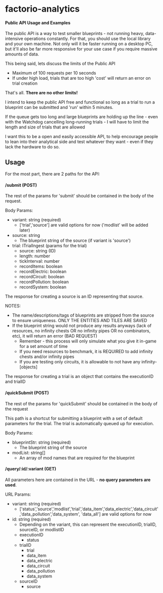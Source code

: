 # factorio-analytics

#### Public API Usage and Examples

The public API is a way to test smaller blueprints - not running heavy, data-intensive operations constantly. 
For that, you should use the local library and your own machine. Not only will it be faster running on a desktop PC, 
but it'll also be far more responsive for your use case if you require massive amounts of data.

This being said, lets discuss the limits of the Public API
- Maximum of 100 requests per 10 seconds
- If under high load, trials that are too high 'cost' will return an error on trial creation

That's all. **There are no other limits!**

I intend to keep the public API free and functional so long as a trial to run a blueprint can be submitted and 'run' within 5 minutes. 

If the queue gets too long and large blueprints are holding up the line - even with the Watchdog cancelling long-running trials - I will have to limit the length and size of trials that are allowed

I want this to be a open and easily accessible API, to help encourage people to lean into their analytical side and test whatever they want - even if they lack the hardware to do so.

## Usage

For the most part, there are 2 paths for the API:

#### /submit (POST)
The rest of the params for 'submit' should be contained in the body of the request.

Body Params:
- variant: string (required) 
  - ['trial','source'] are valid options for now ('modlist' will be added later)
- source: string
  - The blueprint string of the source (if variant is 'source')
- trial: ITrialIngest (params for the trial)
  - source: string (ID)
  - length: number
  - tickInterval: number
  - recordItems: boolean
  - recordElectric: boolean
  - recordCircuit: boolean
  - recordPollution: boolean
  - recordSystem: boolean

The response for creating a source is an ID representing that source.

NOTES: 
- The name/descriptions/tags of blueprints are stripped from the source to ensure uniqueness. ONLY THE ENTITIES AND TILES ARE SAVED
- If the blueprint string would not produce any results anyways (lack of resources, no infinity chests OR no infinity pipes OR no combinators, etc), it will return an error (BAD REQUEST)
  - Remember - this process will only simulate what you give it in-game for a set amount of time
  - If you need resources to benchmark, it is REQUIRED to add infinity chests and/or infinity pipes
  - If you are testing only circuits, it is allowable to not have any infinity-[objects]

The response for creating a trial is an object that contains the executionID and trialID

#### /quickSubmit (POST)
The rest of the params for 'quickSubmit' should be contained in the body of the request

This path is a shortcut for submitting a blueprint with a set of default parameters for the trial. The trial is
automatically queued up for execution.

Body Params:
- blueprintStr: string (required)
  - The blueprint string of the source
- modList: string[]
  - An array of mod names that are required for the blueprint

#### /query/:id/:variant (GET)
All parameters here are contained in the URL -  **no query parameters are used**.

URL Params:
- variant: string (required)
  - ['status','source','modlist','trial','data_item','data_electric','data_circuit','data_pollution','data_system', 'data_all'] are valid options for now
- id: string (required)
  - Depending on the variant, this can represent the executionID, trialID, sourceID, or modlistID
  - executionID
    - status
  - trialID
    - trial
    - data_item
    - data_electric
    - data_circuit
    - data_pollution
    - data_system
  - sourceID
    - source
